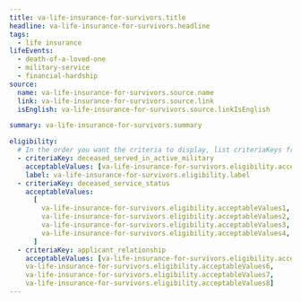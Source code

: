 ```yaml
---
title: va-life-insurance-for-survivors.title
headline: va-life-insurance-for-survivors.headline
tags:
  - life insurance
lifeEvents:
  - death-of-a-loved-one
  - military-service
  - financial-hardship
source:
  name: va-life-insurance-for-survivors.source.name
  link: va-life-insurance-for-survivors.source.link
  isEnglish: va-life-insurance-for-survivors.source.linkIsEnglish

summary: va-life-insurance-for-survivors.summary

eligibility:
  # In the order you want the criteria to display, list criteriaKeys from the csv here, each followed by a comma-separated list of which values indicate eligibility for that criteria. Wrap individual values in quotes if they have inner commas.
  - criteriaKey: deceased_served_in_active_military
    acceptableValues: [va-life-insurance-for-survivors.eligibility.acceptableValues]
    label: va-life-insurance-for-survivors.eligibility.label
  - criteriaKey: deceased_service_status
    acceptableValues:
      [
        va-life-insurance-for-survivors.eligibility.acceptableValues1,
        va-life-insurance-for-survivors.eligibility.acceptableValues2,
        va-life-insurance-for-survivors.eligibility.acceptableValues3,
        va-life-insurance-for-survivors.eligibility.acceptableValues4,
      ]
  - criteriaKey: applicant_relationship
    acceptableValues: [va-life-insurance-for-survivors.eligibility.acceptableValues5, 
    va-life-insurance-for-survivors.eligibility.acceptableValues6, 
    va-life-insurance-for-survivors.eligibility.acceptableValues7, 
    va-life-insurance-for-survivors.eligibility.acceptableValues8]
---
```

